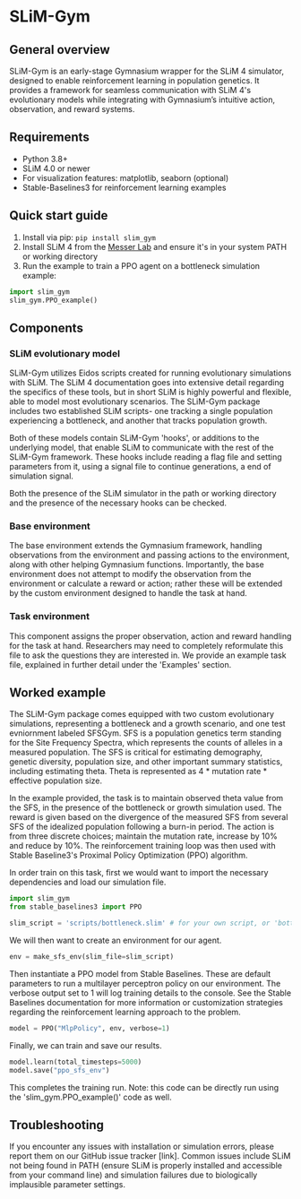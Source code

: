 # SLiM-Gym

## General overview
SLiM-Gym is an early-stage Gymnasium wrapper for the SLiM 4 simulator, designed to enable reinforcement learning in population genetics. It provides a framework for seamless communication with SLiM 4's evolutionary models while integrating with Gymnasium’s intuitive action, observation, and reward systems.

## Requirements
- Python 3.8+
- SLiM 4.0 or newer
- For visualization features: matplotlib, seaborn (optional)
- Stable-Baselines3 for reinforcement learning examples

## Quick start guide
1. Install via pip: `pip install slim_gym`
2. Install SLiM 4 from the [Messer Lab](https://messerlab.org/slim/) and ensure it's in your system PATH or working directory
3. Run the example to train a PPO agent on a bottleneck simulation example:

```python
import slim_gym
slim_gym.PPO_example()
```

## Components
### SLiM evolutionary model
SLiM-Gym utilizes Eidos scripts created for running evolutionary simulations with SLiM. The SLiM 4 documentation goes into extensive detail regarding the specifics of these tools, but in short SLiM is highly powerful and flexible, able to model most evolutionary scenarios. The SLiM-Gym package includes two established SLiM scripts- one tracking a single population experiencing a bottleneck, and another that tracks population growth.

Both of these models contain SLiM-Gym 'hooks', or additions to the underlying model, that enable SLiM to communicate with the rest of the SLiM-Gym framework. These hooks include reading a flag file and setting parameters from it, using a signal file to continue generations, a end of simulation signal.

Both the presence of the SLiM simulator in the path or working directory and the presence of the necessary hooks can be checked.

### Base environment
The base environment extends the Gymnasium framework, handling observations from the environment and passing actions to the environment, along with other helping Gymnasium functions. Importantly, the base environment does not attempt to modify the observation from the environment or calculate a reward or action; rather these will be extended by the custom environment designed to handle the task at hand.

### Task environment
This component assigns the proper observation, action and reward handling for the task at hand. Researchers may need to completely reformulate this file to ask the questions they are interested in. We provide an example task file, explained in further detail under the 'Examples' section.

## Worked example
The SLiM-Gym package comes equipped with two custom evolutionary simulations, representing a bottleneck and a growth scenario, and one test evniornment labeled SFSGym. SFS is a population genetics term standing for the Site Frequency Spectra, which represents the counts of alleles in a measured population. The SFS is critical for estimating demography, genetic diversity, population size, and other important summary statistics, including estimating theta. Theta is represented as 4 * mutation rate * effective population size.

In the example provided, the task is to maintain observed theta value from the SFS, in the presence of the bottleneck or growth simulation used. The reward is given based on the divergence of the measured SFS from several SFS of the idealized population following a burn-in period. The action is from three discrete choices; maintain the mutation rate, increase by 10% and reduce by 10%. The reinforcement training loop was then used with Stable Baseline3's Proximal Policy Optimization (PPO) algorithm. 

In order train on this task, first we would want to import the necessary dependencies and load our simulation file.

```python
import slim_gym
from stable_baselines3 import PPO

slim_script = 'scripts/bottleneck.slim' # for your own script, or 'bottleneck' or 'growth' for predefined models
```

We will then want to create an environment for our agent.

```python
env = make_sfs_env(slim_file=slim_script)
```

Then instantiate a PPO model from Stable Baselines. These are default parameters to run a multilayer perceptron policy on our environment. The verbose output set to 1 will log training details to the console. See the Stable Baselines documentation for more information or customization strategies regarding the reinforcement learning approach to the problem.

```python
model = PPO("MlpPolicy", env, verbose=1)
```

Finally, we can train and save our results.

```python
model.learn(total_timesteps=5000)
model.save("ppo_sfs_env")
```

This completes the training run. Note: this code can be directly run using the 'slim_gym.PPO_example()' code as well.

## Troubleshooting
If you encounter any issues with installation or simulation errors, please report them on our GitHub issue tracker [link]. Common issues include SLiM not being found in PATH (ensure SLiM is properly installed and accessible from your command line) and simulation failures due to biologically implausible parameter settings.
